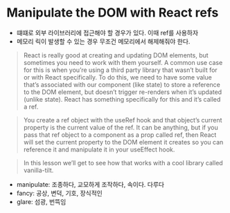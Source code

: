 # Manipulate the DOM with React refs

- 떄떄로 외부 라이브러리에 접근해야 할 경우가 있다. 이때 ref를 사용하자
- 메모리 릭이 발생할 수 있는 경우 무조건 메모리에서 해제해줘야 한다.

> React is really good at creating and updating DOM elements, but sometimes you need to work with them yourself. A common use case for this is when you’re using a third party library that wasn’t built for or with React specifically. To do this, we need to have some value that’s associated with our component (like state) to store a reference to the DOM element, but doesn’t trigger re-renders when it’s updated (unlike state). React has something specifically for this and it’s called a ref.

> You create a ref object with the useRef hook and that object’s current property is the current value of the ref. It can be anything, but if you pass that ref object to a component as a prop called ref, then React will set the current property to the DOM element it creates so you can reference it and manipulate it in your useEffect hook.

> In this lesson we’ll get to see how that works with a cool library called vanilla-tilt.

- manipulate: 조종하다, 교모하게 조작하다, 속이다. 다루다
- fancy: 공상, 변덕, 기호, 장식적인
- glare: 섬광, 번뜩임